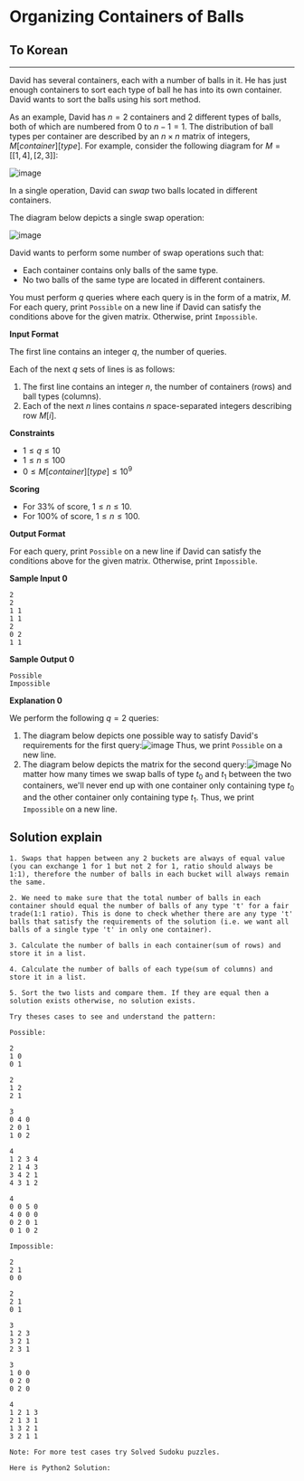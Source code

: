 # Organizing Containers of Balls



## To Korean



-----



David has several containers, each with a number of balls in it. He has just enough containers to sort each type of ball he has into its own container. David wants to sort the balls using his sort method.

As an example, David has $n=2$ containers and $2$ different types of balls, both of which are numbered from $0$ to $n-1 = 1$. The distribution of ball types per container are described by an $n\times n$ matrix of integers, $M[container][type]$. For example, consider the following diagram for $M=[[1,4],[2,3]]$:

![image](https://s3.amazonaws.com/hr-challenge-images/0/1485811368-9e78c98652-swapping-balls.png)

In a single operation, David can *swap* two balls located in different containers.

The diagram below depicts a single swap operation:

![image](https://s3.amazonaws.com/hr-challenge-images/0/1485811849-e97b84e218-swapping-balls-ps-1.png)

David wants to perform some number of swap operations such that:

- Each container contains only balls of the same type.
- No two balls of the same type are located in different containers.

You must perform $q$ queries where each query is in the form of a matrix, $M$. For each query, print `Possible` on a new line if David can satisfy the conditions above for the given matrix. Otherwise, print `Impossible`.

**Input Format**

The first line contains an integer $q$, the number of queries.

Each of the next $q$ sets of lines is as follows:

1. The first line contains an integer $n$, the number of containers (rows) and ball types (columns).
2. Each of the next $n$ lines contains $n$ space-separated integers describing row $M[i]$.

**Constraints**

- $1\leq q \leq 10$
- $1\leq n \leq100$
- $0\leq M[container][type]\leq10^9$

**Scoring**

- For $33\%$ of score, $1\leq n \leq10$.
- For $100\%$ of score, $1\leq n \leq100$.

**Output Format**

For each query, print `Possible` on a new line if David can satisfy the conditions above for the given matrix. Otherwise, print `Impossible`.

**Sample Input 0**

```
2
2
1 1
1 1
2
0 2
1 1
```

**Sample Output 0**

```
Possible
Impossible
```

**Explanation 0**

We perform the following $q=2$ queries:

1. The diagram below depicts one possible way to satisfy David's requirements for the first query:![image](https://s3.amazonaws.com/hr-challenge-images/0/1485813936-37f8a37dad-swapping-balls-sample-0-0.png)
   Thus, we print `Possible` on a new line.
2. The diagram below depicts the matrix for the second query:![image](https://s3.amazonaws.com/hr-challenge-images/0/1485814141-d283776840-swapping-balls-sample-0-2.png)
   No matter how many times we swap balls of type $t_0$ and $t_1$ between the two containers, we'll never end up with one container only containing type $t_0$ and the other container only containing type $t_1$. Thus, we print `Impossible` on a new line.





## Solution explain

```
1. Swaps that happen between any 2 buckets are always of equal value (you can exchange 1 for 1 but not 2 for 1, ratio should always be 1:1), therefore the number of balls in each bucket will always remain the same. 

2. We need to make sure that the total number of balls in each container should equal the number of balls of any type 't' for a fair trade(1:1 ratio). This is done to check whether there are any type 't' balls that satisfy the requirements of the solution (i.e. we want all balls of a single type 't' in only one container).

3. Calculate the number of balls in each container(sum of rows) and store it in a list.

4. Calculate the number of balls of each type(sum of columns) and store it in a list.

5. Sort the two lists and compare them. If they are equal then a solution exists otherwise, no solution exists.

Try theses cases to see and understand the pattern:

Possible:

2
1 0
0 1

2
1 2
2 1

3
0 4 0
2 0 1
1 0 2

4
1 2 3 4
2 1 4 3
3 4 2 1
4 3 1 2

4
0 0 5 0
4 0 0 0
0 2 0 1
0 1 0 2

Impossible:

2
2 1
0 0

2
2 1
0 1

3
1 2 3
3 2 1
2 3 1

3
1 0 0
0 2 0
0 2 0

4
1 2 1 3
2 1 3 1
1 3 2 1
3 2 1 1

Note: For more test cases try Solved Sudoku puzzles.

Here is Python2 Solution:
```